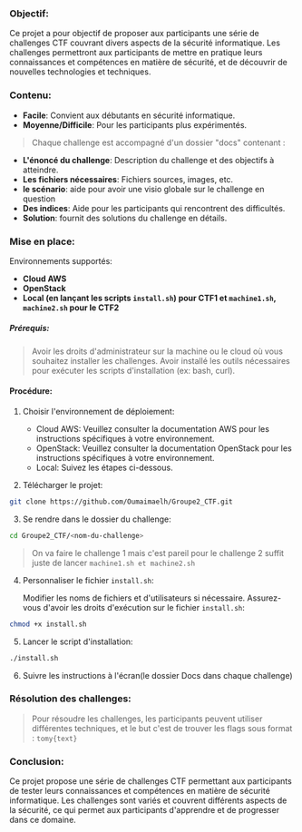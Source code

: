 ### Objectif:

Ce projet a pour objectif de proposer aux participants une série de challenges CTF 
couvrant divers aspects de la sécurité informatique. Les challenges permettront aux
 participants de mettre en pratique leurs connaissances et compétences en matière de 
 sécurité, et de découvrir de nouvelles technologies et techniques.

### Contenu:

- **Facile**: Convient aux débutants en sécurité informatique.
- **Moyenne/Difficile**: Pour les participants plus expérimentés.

>Chaque challenge est accompagné d'un dossier "docs" contenant :

  - **L'énoncé du challenge**: Description du challenge et des objectifs à atteindre.
  - **Les fichiers nécessaires**: Fichiers sources, images, etc.
  - **le scénario**: aide pour avoir une visio globale sur le challenge en question
  - **Des indices**: Aide pour les participants qui rencontrent des difficultés.
  - **Solution**: fournit des solutions du challenge en détails.

### Mise en place:
Environnements supportés:
- **Cloud AWS**
- **OpenStack**
- **Local (en lançant les scripts `install.sh`) pour CTF1 et `machine1.sh`, `machine2.sh` pour le CTF2**

##### Prérequis:

> Avoir les droits d'administrateur sur la machine ou le cloud où vous souhaitez installer les challenges.
 Avoir installé les outils nécessaires pour exécuter les scripts d'installation (ex: bash, curl).

#### Procédure:

1. Choisir l'environnement de déploiement:
   - Cloud AWS: Veuillez consulter la documentation AWS pour les instructions spécifiques à votre environnement.
   - OpenStack: Veuillez consulter la documentation OpenStack pour les instructions spécifiques à votre environnement.
   - Local: Suivez les étapes ci-dessous.

2. Télécharger le projet:

``` sh
git clone https://github.com/Oumaimaelh/Groupe2_CTF.git
```
3. Se rendre dans le dossier du challenge:

``` sh
cd Groupe2_CTF/<nom-du-challenge>
```
> On va faire le challenge 1 mais c'est pareil pour le challenge 2 suffit juste de lancer `machine1.sh et machine2.sh `
> 
4. Personnaliser le fichier `install.sh`:

    Modifier les noms de fichiers et d'utilisateurs si nécessaire.
    Assurez-vous d'avoir les droits d'exécution sur le fichier `install.sh`:

``` sh
chmod +x install.sh

```
5. Lancer le script d'installation:
``` sh
./install.sh
```
6. Suivre les instructions à l'écran(le dossier Docs dans chaque challenge)

### Résolution des challenges:

> Pour résoudre les challenges, les participants peuvent utiliser différentes techniques, et le but c'est de trouver les flags sous format : ```tomy{text}```

### Conclusion:

Ce projet propose une série de challenges CTF permettant aux participants de tester leurs connaissances 
et compétences en matière de sécurité informatique. Les challenges sont variés et couvrent différents
aspects de la sécurité, ce qui permet aux participants d'apprendre et de progresser dans ce domaine.
